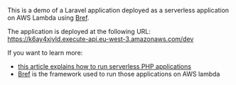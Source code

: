 This is a demo of a Laravel application deployed as a serverless application on AWS Lambda using [Bref](https://github.com/mnapoli/bref).

The application is deployed at the following URL: https://k6ay4xiyld.execute-api.eu-west-3.amazonaws.com/dev

If you want to learn more:

- [this article explains how to run serverless PHP applications](http://mnapoli.fr/serverless-php/)
- [Bref](https://github.com/mnapoli/bref) is the framework used to run those applications on AWS lambda
